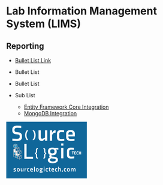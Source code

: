 ﻿# Lab Information Management System (LIMS)

## Reporting

* [Bullet List Link](Tutorials/Navigation/Index.md) 
* Bullet List
* Bullet List


* Sub List
  * [Entity Framework Core Integration](Entity-Framework-Core-Integration.md)
  * [MongoDB Integration](MongoDB-Integration.md)  


![image-logo](images/sllogo.PNG)